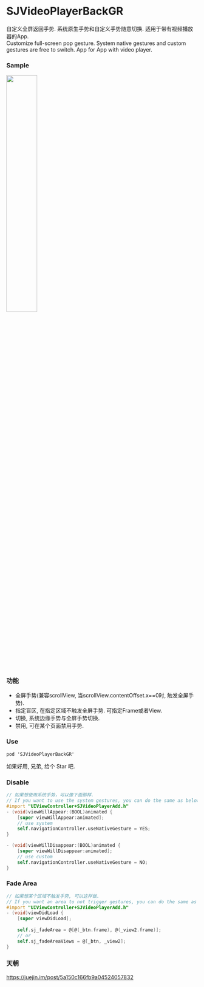 # SJVideoPlayerBackGR
自定义全屏返回手势. 系统原生手势和自定义手势随意切换. 适用于带有视频播放器的App.    
Customize full-screen pop gesture. System native gestures and custom gestures are free to switch. App for App with video player.    

### Sample
<img src="https://github.com/changsanjiang/SJVideoPlayerBackGR/blob/master/SJBackGRProject/SJBackGRProject/GestrueSample.gif" width="40%">    

### 功能
- 全屏手势(兼容scrollView, 当scrollView.contentOffset.x==0时, 触发全屏手势).
- 指定盲区, 在指定区域不触发全屏手势. 可指定Frame或者View. 
- 切换, 系统边缘手势与全屏手势切换.
- 禁用, 可在某个页面禁用手势.

### Use
```
pod 'SJVideoPlayerBackGR'
```

如果好用, 兄弟, 给个 Star 吧.

### Disable 
```Objective-C
// 如果想使用系统手势，可以像下面那样. 
// If you want to use the system gestures, you can do the same as below.
#import "UIViewController+SJVideoPlayerAdd.h"
- (void)viewWillAppear:(BOOL)animated {
    [super viewWillAppear:animated];
    // use system 
    self.navigationController.useNativeGesture = YES;
}

- (void)viewWillDisappear:(BOOL)animated {
    [super viewWillDisappear:animated];
    // use custom 
    self.navigationController.useNativeGesture = NO;
}
```

### Fade Area
```Objective-C
// 如果想某个区域不触发手势, 可以这样做.
// If you want an area to not trigger gestures, you can do the same as below.
#import "UIViewController+SJVideoPlayerAdd.h"
- (void)viewDidLoad {
    [super viewDidLoad];
    
    self.sj_fadeArea = @[@(_btn.frame), @(_view2.frame)];
    // or
    self.sj_fadeAreaViews = @[_btn, _view2];
}
```

### 天朝

https://juejin.im/post/5a150c166fb9a04524057832

